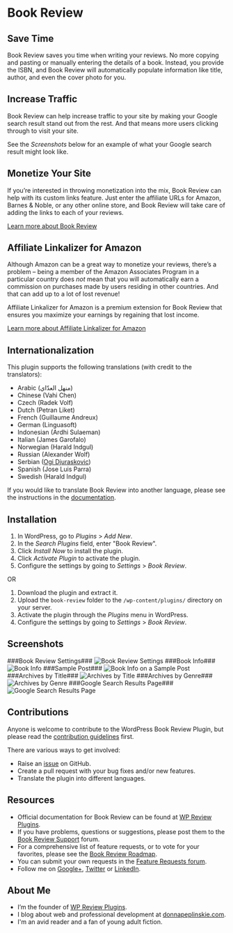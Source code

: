 # Book Review #

## Save Time ##
Book Review saves you time when writing your reviews. No more copying and pasting or manually entering the details of a book. Instead, you provide the ISBN, and Book Review will automatically populate information like title, author, and even the cover photo for you.

## Increase Traffic ##
Book Review can help increase traffic to your site by making your Google search result stand out from the rest. And that means more users clicking through to visit your site.

See the *Screenshots* below for an example of what your Google search result might look like.

## Monetize Your Site ##
If you’re interested in throwing monetization into the mix, Book Review can help with its custom links feature. Just enter the affiliate URLs for Amazon, Barnes & Noble, or any other online store, and Book Review will take care of adding the links to each of your reviews.

[Learn more about Book Review](http://wpreviewplugins.com/product/book-review/#utm_source=github.com&utm_medium=partner&utm_campaign=book+review)

## Affiliate Linkalizer for Amazon ##
Although Amazon can be a great way to monetize your reviews, there’s a problem – being a member of the Amazon Associates Program in a particular country does *not* mean that you will automatically earn a commission on purchases made by users residing in other countries. And that can add up to a lot of lost revenue!

Affiliate Linkalizer for Amazon is a premium extension for Book Review that ensures you maximize your earnings by regaining that lost income.

[Learn more about Affiliate Linkalizer for Amazon](http://wpreviewplugins.com/product/affiliate-linkalizer-amazon/#utm_source=github.com&utm_medium=partner&utm_campaign=linkalizer)

## Internationalization ##
This plugin supports the following translations (with credit to the translators):

* Arabic (منهل العدّاي‎)
* Chinese (Vahi Chen)
* Czech (Radek Volf)
* Dutch (Petran Liket)
* French (Guillaume Andreux)
* German (Linguasoft)
* Indonesian (Ardhi Sulaeman)
* Italian (James Garofalo)
* Norwegian (Harald Indgul)
* Russian (Alexander Wolf)
* Serbian ([Ogi Djuraskovic](http://firstsiteguide.com/))
* Spanish (Jose Luis Parra)
* Swedish (Harald Indgul)

If you would like to translate Book Review into another language, please see the instructions in the [documentation](http://wpreviewplugins.com/documentation/translate-book-review/).

## Installation ##

1. In WordPress, go to *Plugins* > *Add New*.
1. In the *Search Plugins* field, enter "Book Review".
1. Click *Install Now* to install the plugin.
1. Click *Activate Plugin* to activate the plugin.
1. Configure the settings by going to *Settings* > *Book Review*.

OR

1. Download the plugin and extract it.
1. Upload the `book-review` folder to the `/wp-content/plugins/` directory on your server.
1. Activate the plugin through the *Plugins* menu in WordPress.
1. Configure the settings by going to *Settings* > *Book Review*.

## Screenshots ##

###Book Review Settings###
![Book Review Settings](https://cloud.githubusercontent.com/assets/1190420/5692227/a2c1d80c-98ba-11e4-865d-4667943fed02.png)
###Book Info###
![Book Info](https://cloud.githubusercontent.com/assets/1190420/5692230/a2c64090-98ba-11e4-8326-d111d87c7f1a.png)
###Sample Post###
![Book Info on a Sample Post](https://cloud.githubusercontent.com/assets/1190420/5692229/a2c5fae0-98ba-11e4-9323-e690aa648fea.png)
###Archives by Title###
![Archives by Title](https://cloud.githubusercontent.com/assets/1190420/5692228/a2c37a0e-98ba-11e4-9f34-789dac88c24b.png)
###Archives by Genre###
![Archives by Genre](https://cloud.githubusercontent.com/assets/1190420/5692231/a2c73978-98ba-11e4-8534-1a140584bfec.png)
###Google Search Results Page###
![Google Search Results Page](https://cloud.githubusercontent.com/assets/1190420/5770126/1a086cd6-9cf4-11e4-9881-fc517d73b29e.png)

## Contributions ##
Anyone is welcome to contribute to the WordPress Book Review Plugin, but please read the [contribution guidelines](https://github.com/donnapep/book-review/blob/master/CONTRIBUTING.md) first.

There are various ways to get involved:

* Raise an [issue](https://github.com/donnapep/book-review/issues) on GitHub.
* Create a pull request with your bug fixes and/or new features.
* Translate the plugin into different languages.

## Resources ##
* Official documentation for Book Review can be found at [WP Review Plugins](http://wpreviewplugins.com/documentation/).
* If you have problems, questions or suggestions, please post them to the [Book Review Support](http://wpreviewplugins.com/support/forum/general-support/) forum.
* For a comprehensive list of feature requests, or to vote for your favorites, please see the [Book Review Roadmap](https://trello.com/b/rlglE0Gf/book-review-roadmap).
* You can submit your own requests in the [Feature Requests forum](http://wpreviewplugins.com/support/forum/feature-requests/).
* Follow me on [Google+](https://plus.google.com/u/0/+DonnaPeplinskie/posts), [Twitter](https://twitter.com/donnapep) or [LinkedIn](http://www.linkedin.com/in/donnapeplinskie).

## About Me ##
* I’m the founder of [WP Review Plugins](http://wpreviewplugins.com/).
* I blog about web and professional development at [donnapeplinskie.com](http://donnapeplinskie.com/).
* I'm an avid reader and a fan of young adult fiction.